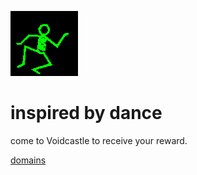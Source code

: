 ![dancer](assets/dancer.gif)

# inspired by dance

come to Voidcastle to receive your reward.





 [domains](domains.md)
